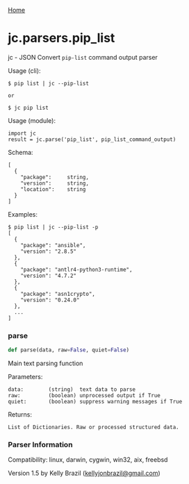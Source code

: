 [Home](https://kellyjonbrazil.github.io/jc/)
<a id="jc.parsers.pip_list"></a>

# jc.parsers.pip\_list

jc - JSON Convert `pip-list` command output parser

Usage (cli):

    $ pip list | jc --pip-list

    or

    $ jc pip list

Usage (module):

    import jc
    result = jc.parse('pip_list', pip_list_command_output)

Schema:

    [
      {
        "package":     string,
        "version":     string,
        "location":    string
      }
    ]

Examples:

    $ pip list | jc --pip-list -p
    [
      {
        "package": "ansible",
        "version": "2.8.5"
      },
      {
        "package": "antlr4-python3-runtime",
        "version": "4.7.2"
      },
      {
        "package": "asn1crypto",
        "version": "0.24.0"
      },
      ...
    ]

<a id="jc.parsers.pip_list.parse"></a>

### parse

```python
def parse(data, raw=False, quiet=False)
```

Main text parsing function

Parameters:

    data:        (string)  text data to parse
    raw:         (boolean) unprocessed output if True
    quiet:       (boolean) suppress warning messages if True

Returns:

    List of Dictionaries. Raw or processed structured data.

### Parser Information
Compatibility:  linux, darwin, cygwin, win32, aix, freebsd

Version 1.5 by Kelly Brazil (kellyjonbrazil@gmail.com)
